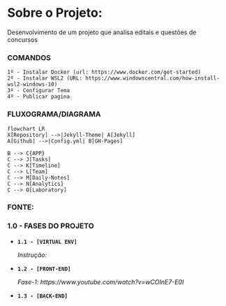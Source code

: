 # Sobre o Projeto:
Desenvolvimento de um projeto que analisa editais e questões de concursos


### COMANDOS

```
1º - Instalar Docker (url: https://www.docker.com/get-started)
2º - Instalar WSL2 (URL: https://www.windowscentral.com/how-install-wsl2-windows-10)
3º - Configurar Tema
4º - Publicar pagina 
```


### FLUXOGRAMA/DIAGRAMA

```mermaid
flowchart LR
X[Repository] -->|Jekyll-Theme| A[Jekyll]
A[Github] -->|Config.yml| B[GH-Pages]

B --> C{APP}
C --> J[Tasks]
C --> K[Timeline]
C --> L[Team]
C --> M[Daily-Notes]
C --> N[Analytics]
C --> O[Laboratory]

```

### FONTE:


### 1.0 - FASES DO PROJETO

<ul>
  
  <li>
    <p><b><code>1.1 - [VIRTUAL ENV] </code></b></p>
    <p><i> Instrução:  </i></p>
  </li>
  
  <li>
    <p><b><code>1.2 - [FRONT-END] </code></b></p>
    <p><i> Fase-1: https://www.youtube.com/watch?v=wCOInE7-E0I  </i></p>
  </li> 
  
  <li>
    <p><b><code>1.3 - [BACK-END] </code></b></p>
    <p><i>  </i></p>
  </li>
  
</ul>

